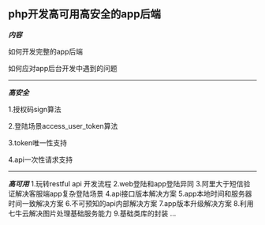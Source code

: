 <h2>php开发高可用高安全的app后端</h2>

***内容***

如何开发完整的app后端

如何应对app后台开发中遇到的问题

************
***高安全***

1.授权码sign算法

2.登陆场景access_user_token算法

3.token唯一性支持

4.api一次性请求支持

************

***高可用***
1.玩转restful api 开发流程
2.web登陆和app登陆异同
3.阿里大于短信验证解决客服端app复杂登陆场景
4.api接口版本解决方案
5.app本地时间和服务器时间一致解决方案
6.不可预知的api内部解决方案
7.app版本升级解决方案
8.利用七牛云解决图片处理基础服务能力
9.基础类库的封装
...

